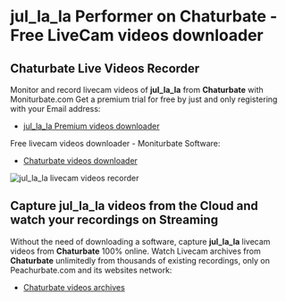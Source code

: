 # jul_la_la Performer on Chaturbate - Free LiveCam videos downloader

## Chaturbate Live Videos Recorder

Monitor and record livecam videos of **jul_la_la** from **Chaturbate** with Moniturbate.com
Get a premium trial for free by just and only registering with your Email address:
* [jul_la_la Premium videos downloader](https://moniturbate.com/request-demo-licence-key.html)

Free livecam videos downloader - Moniturbate Software:
* [Chaturbate videos downloader](https://moniturbate.com/moniturbate-download-software.html)

![jul_la_la livecam videos recorder](https://peachurnet.com/templates/moniturbate-software.png)


## Capture jul_la_la videos from the Cloud and watch your recordings on Streaming

Without the need of downloading a software, capture **jul_la_la** livecam videos from **Chaturbate** 100% online.
Watch Livecam archives from **Chaturbate** unlimitedly from thousands of existing recordings, only on Peachurbate.com and its websites network:
* [Chaturbate videos archives](https://peachurnet.com/)